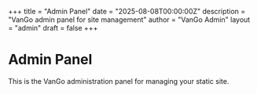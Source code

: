 +++
title = "Admin Panel"
date = "2025-08-08T00:00:00Z"
description = "VanGo admin panel for site management"
author = "VanGo Admin"
layout = "admin"
draft = false
+++

# Admin Panel

This is the VanGo administration panel for managing your static site.
